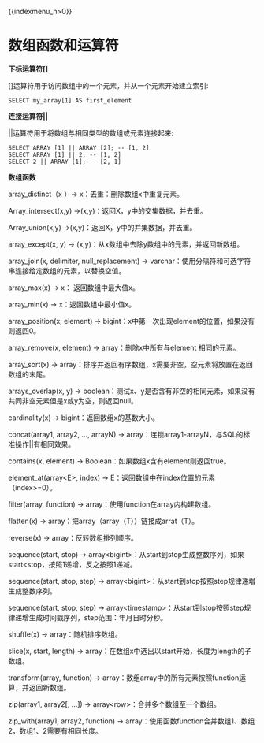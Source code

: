{{indexmenu_n>0}}

# 数组函数和运算符

**下标运算符\[\]**

\[\]运算符用于访问数组中的一个元素，并从一个元素开始建立索引:

    SELECT my_array[1] AS first_element

**连接运算符||**

\|\|运算符用于将数组与相同类型的数组或元素连接起来:

    SELECT ARRAY [1] || ARRAY [2]; -- [1, 2]
    SELECT ARRAY [1] || 2; -- [1, 2]
    SELECT 2 || ARRAY [1]; -- [2, 1]

**数组函数**

array\_distinct（x ）-\> x：去重：删除数组x中重复元素。

Array\_intersect(x,y) -\>(x,y)：返回X，y中的交集数据，并去重。

Array\_union(x,y) -\>(x,y)：返回X，y中的并集数据，并去重。

array\_except(x, y) → (x,y)：从x数组中去除y数组中的元素，并返回新数组。

array\_join(x, delimiter, null\_replacement) →
varchar：使用分隔符和可选字符串连接给定数组的元素，以替换空值。

array\_max(x) → x： 返回数组中最大值x。

array\_min(x) → x：返回数组中最小值x。

array\_position(x, element) → bigint：x中第一次出现element的位置，如果没有则返回0。

array\_remove(x, element) → array：删除x中所有与element 相同的元素。

array\_sort(x) → array：排序并返回有序数组，x需要非空，空元素将放置在返回数组的末尾。

arrays\_overlap(x, y) →
boolean：测试x、y是否含有非空的相同元素，如果没有共同非空元素但是x或y为空，则返回null。

cardinality(x) → bigint：返回数组x的基数大小。

concat(array1, array2, ..., arrayN) →
array：连锁array1-arrayN，与SQL的标准操作||有相同效果。

contains(x, element) → Boolean：如果数组x含有element则返回true。

element\_at(array\<E\>, index) → E：返回数组中在index位置的元素（index\>=0）。

filter(array, function) → array：使用function在array内构建数组。

flatten(x) → array：把array（array（T））链接成arrat（T）。

reverse(x) → array：反转数组排列顺序。

sequence(start, stop) →
array\<bigint\>：从start到stop生成整数序列，如果start\<stop，按照1递增，反之按照1递减。

sequence(start, stop, step) →
array\<bigint\>：从start到stop按照step规律递增生成整数序列。

sequence(start, stop, step) →
array\<timestamp\>：从start到stop按照step规律递增生成时间戳序列，step范围：年月日时分秒。

shuffle(x) → array：随机排序数组。

slice(x, start, length) → array：在数组x中选出以start开始，长度为length的子数组。

transform(array, function) → array：数组array中的所有元素按照function运算，并返回新数组。

zip(array1, array2\[, ...\]) → array\<row\>：合并多个数组至一个数组。

zip\_with(array1, array2, function) →
array：使用函数function合并数组1、数组2，数组1、2需要有相同长度。
